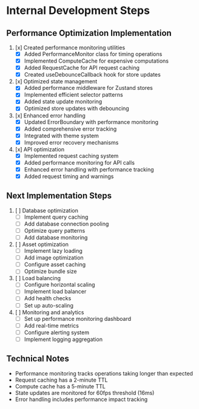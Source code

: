 # Internal Development Steps

## Performance Optimization Implementation
1. [x] Created performance monitoring utilities
   - [x] Added PerformanceMonitor class for timing operations
   - [x] Implemented ComputeCache for expensive computations
   - [x] Added RequestCache for API request caching
   - [x] Created useDebounceCallback hook for store updates

2. [x] Optimized state management
   - [x] Added performance middleware for Zustand stores
   - [x] Implemented efficient selector patterns
   - [x] Added state update monitoring
   - [x] Optimized store updates with debouncing

3. [x] Enhanced error handling
   - [x] Updated ErrorBoundary with performance monitoring
   - [x] Added comprehensive error tracking
   - [x] Integrated with theme system
   - [x] Improved error recovery mechanisms

4. [x] API optimization
   - [x] Implemented request caching system
   - [x] Added performance monitoring for API calls
   - [x] Enhanced error handling with performance tracking
   - [x] Added request timing and warnings

## Next Implementation Steps
1. [ ] Database optimization
   - [ ] Implement query caching
   - [ ] Add database connection pooling
   - [ ] Optimize query patterns
   - [ ] Add database monitoring

2. [ ] Asset optimization
   - [ ] Implement lazy loading
   - [ ] Add image optimization
   - [ ] Configure asset caching
   - [ ] Optimize bundle size

3. [ ] Load balancing
   - [ ] Configure horizontal scaling
   - [ ] Implement load balancer
   - [ ] Add health checks
   - [ ] Set up auto-scaling

4. [ ] Monitoring and analytics
   - [ ] Set up performance monitoring dashboard
   - [ ] Add real-time metrics
   - [ ] Configure alerting system
   - [ ] Implement logging aggregation

## Technical Notes
- Performance monitoring tracks operations taking longer than expected
- Request caching has a 2-minute TTL
- Compute cache has a 5-minute TTL
- State updates are monitored for 60fps threshold (16ms)
- Error handling includes performance impact tracking
